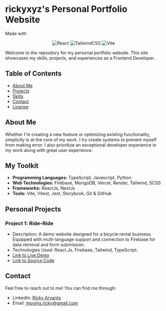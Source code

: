 # rickyxyz's Personal Portfolio Website

Made with

<p align='center'>
<img alt="React" src="https://img.shields.io/badge/react-%2320232a.svg?style=for-the-badge&logo=react&logoColor=%2361DAFB" />
<img alt="TailwindCSS" src="https://img.shields.io/badge/tailwindcss-%2338B2AC.svg?style=for-the-badge&logo=tailwind-css&logoColor=white" />
<img alt="Vite" src="https://img.shields.io/badge/vite-%23646CFF.svg?style=for-the-badge&logo=vite&logoColor=white" />
</p>

Welcome to the repository for my personal portfolio website. This site showcases my skills, projects, and experiences as a Frontend Developer.

## Table of Contents

- [About Me](#about-me)
- [Projects](#projects)
- [Skills](#skills)
- [Contact](#contact)
- [License](#license)

## About Me

Whether I'm creating a new feature or optimizing existing functionality,
simplicity is at the core of my work. I try create systems to prevent myself
from making error. I also prioritize an exceptional developer experience in
my work along with great user experience.

## My Toolkit

- **Programming Languages:** TypeScript, Javascript, Python
- **Web Technologies:** Firebase, MongoDB, Vercel, Render, Tailwind, SCSS
- **Frameworks:** ReactJs, NextJs
- **Tools:** Vite, Vitest, Jest, Storybook, Git & GitHub

## Personal Projects

### Project 1: Ride-Ride

- Description: A demo website designed for a bicycle rental business. Equipped
  with multi-language support and connection to Firebase for data
  retrieval and form submission.
- Technologies Used: React.Js, Firebase, Tailwind, TypeScript.
- [Link to Live Demo](https://ride-ride.vercel.app/)
- [Link to Source Code](https://github.com/rickyxyz/ride-ride)

## Contact

Feel free to reach out to me! You can find me through:

- LinkedIn: [Ricky Aryanto](https://www.linkedin.com/in/rickyaryanto/)
- Email: [moving.ricky@gmail.com](mailto:moving.ricky@gmail.com)

